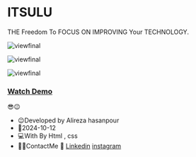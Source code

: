 # ITSULU

THE Freedom To FOCUS ON IMPROVING Your TECHNOLOGY.


![viewfinal](https://github.com/user-attachments/assets/97c90df6-e0fe-417a-b803-6cd0c9722bd7)


![viewfinal](https://github.com/user-attachments/assets/6b5a0a63-84ef-4b0e-973a-356bcff409fe)


![viewfinal](https://github.com/user-attachments/assets/5c2a8a3b-7827-4d71-a1aa-7137daad63ef)


### [Watch Demo](https://alirezafrontend.github.io/fastest-fashion/ "Watch Demo")

 😎😉
- 😉Developed by Alireza hasanpour
- 📅2024-10-12
- 💻With By Html , css  
- 📲📞ContactMe 🔗 [Linkedin](https://www.linkedin.com/in/alireza-hasanpour-9ab4a732b?lipi=urn%3Ali%3Apage%3Ad_flagship3_profile_view_base_contact_details%3B74hz%2BdeVT62fhpXhtgK67Q%3D%3D "Linkedin") 
 [instagram](http://https://www.instagram.com/alireza_hasanpour_frontend?igsh=NHN3aGt1ZTJsNHF1 "instagram")
